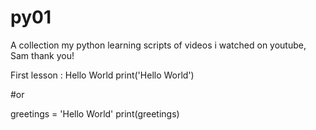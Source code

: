 # py01
A collection my python learning scripts of videos i watched on youtube, Sam thank you!

First lesson : Hello World
print('Hello World') 

#or

greetings = 'Hello World'
print(greetings)
